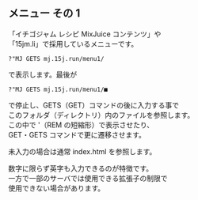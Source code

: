 ## メニュー その 1

「イチゴジャム レシピ MixJuice コンテンツ」や\
「15jm.li」で採用しているメニューです。

```
?"MJ GETS mj.15j.run/menu1/
```

で表示します。最後が

```
?"MJ GETS mj.15j.run/menu1/■
```

で停止し、GETS（GET）コマンドの後に入力する事で\
このフォルダ（ディレクトリ）内のファイルを参照します。\
この中で '（REM の短縮形）で表示させたり、\
GET・GETS コマンドで更に遷移させます。

未入力の場合は通常 index.html を参照します。

数字に限らず英字も入力できるのが特徴です。\
一方で一部のサーバでは使用できる拡張子の制限で\
使用できない場合があります。
